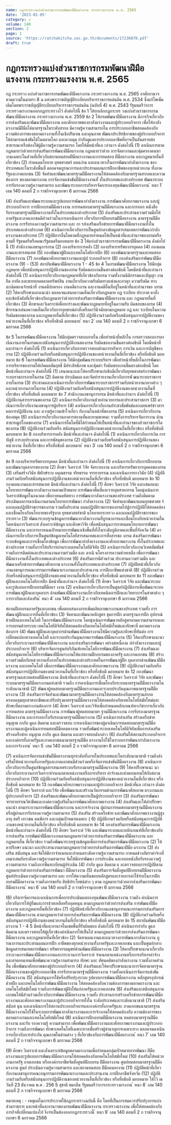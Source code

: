 ```yaml
---
name: กฎกระทรวงแบ่งส่วนราชการกรมพัฒนาฝีมือแรงงาน กระทรวงแรงงาน พ.ศ. 2565
date: '2023-01-05'
category: ก
volume: 140
section: 2
page: 1
source: 'https://ratchakitcha.soc.go.th/documents/17236070.pdf'
draft: true
---
```


# กฎกระทรวงแบ่งส่วนราชการกรมพัฒนาฝีมือแรงงาน กระทรวงแรงงาน พ.ศ. 2565

กฎ กระทรวง แบ่งส่วนราชการกรมพัฒนาฝีมือแรงงาน กระทรวงแรงงาน พ.ศ. 2565 อาศัยอานาจตามความในมาตรา 8 ฉ แห่งพระราชบัญญัติระเบียบบริหารราชการแผ่นดิน พ.ศ. 2534 ซึ่งแก้ไขเพิ่มเติมโดยพระราชบัญญัติระเบียบบริหารราชการแผ่นดิน (ฉบับที่ 4) พ.ศ. 2543 รัฐมนตรีว่าการกระทรวงแรงงานออกกฎกระทรวงไว้ ดังต่อไปนี้ ข้อ 1 ให้ยกเลิกกฎกระทร วงแบ่งส่วนราชการกรมพัฒนาฝีมือแรงงาน กระทรวงแรงงาน พ.ศ. 2559 ข้อ 2 ให้กรมพัฒนาฝีมือแรงงาน มีภารกิจเกี่ยวกับการส่งเสริมและพัฒนาฝีมือแรงงาน และศักยภาพของกาลังแรงงานและผู้ประกอบกิจการ เพื่อให้กาลังแรงงานมีฝีมือได้มาตรฐานในระดับสากล มีความรู้ความสามารถใน การประกอบอาชีพสอดคล้องกับความต้องการของตลาดแรงงานทั้งในเชิงปริมาณ และคุณภาพ พัฒนาประสิทธิภาพของผู้ประกอบกิจการให้สามารถแข่งขันได้ในตลาดโลก และควบคุม กำกับดูแลการประกอบอาชีพที่อาจเป็นอันตรายต่อสาธารณะหรือต้องใช้ผู้มีความรู้ความสามารถ โดยให้มีหน้าที่แล ะอำนาจ ดังต่อไปนี้ (1) ดาเนินการตามกฎหมายว่าด้วยการส่งเสริมการพัฒนาฝีมือแรงงาน กฎหมายว่าด้วย การจัดหางานและคุ้มครองคนหางานเฉพาะในส่วนที่เกี่ยวกับสถานทดสอบฝีมือแรงงานและการทดสอบ ฝีมือแรงงาน และกฎหมายอื่นที่เกี่ยวข้อง (2) กำหนดนโยบาย ยุทธศาสตร์ แผนงำน และแนวทางในการพัฒนากำลังแรงงาน ของประเทศและในระดับพื้นที่ ตลอดจนบูรณาการและประสานแผนการฝึกอาชีพของทุกหน่วยงาน ทั้งภาครัฐและภาคเอกชน (3) จัดทำและพัฒนามาตรฐานฝีมือแรงงานให้สอดคล้องกับมาตรฐานสากลและความต้องการ ของตลาดแรงงาน การจัดงานแข่งขันฝีมือแรงงานทั้ งในประเทศและต่างประเทศ พัฒนาระบบ การรับรองความรู้ความสามารถ และพัฒนาระบบการบริหารจัดการกองทุนพัฒนาฝีมือแรงงาน ้ หนา 1 ่ เลม 140 ตอนที่ 2 ก ราชกิจจานุเบกษา 6 มกราคม 2566

(4) ส่งเสริมและพัฒนาระบบและรูปแบบการพัฒนากำลังแรงงาน การพัฒนาศักยภาพแรงงาน และผู้ประกอบกิจการ การฝึกอบรมฝีมือแรงงาน การทดสอบมาตรฐานฝีมือแรงงาน และการออก หนังสือรับรองมาตรฐานฝีมือแรงงานทั้งในประเทศและต่างประเทศ (5) ส่งเสริมและประสานความร่วมมือให้ภาครัฐและภาคเอกชนมีส่วนร่วมในการดาเนินการ เกี่ยวกับการฝึกอบรมฝีมือแรงงาน มาตรฐานฝีมือแรงงาน การรับรองความรู้ความสามารถ และ กา รส่งเสริมเครือข่ายการพัฒนาฝีมือแรงงานทั้งในประเทศและต่างประเทศ (6) ดาเนินการเกี่ยวกับการเป็นศูนย์กลางข้อมูลสารสนเทศการพัฒนากำลังแรงงานของประเทศ (7) ปฏิบัติการอื่นใดตามที่กฎหมายกำหนดให้เป็นหน้าที่และอำนาจของกรมหรือตามที่ รัฐมนตรีหรือคณะรัฐมนตรีมอบหมาย ข้อ 3 ให้แบ่งส่วนราชการกรมพัฒนาฝีมือแรงงาน ดังต่อไปนี้ (1) สำนักงานเลขานุการกรม (2) กองบริหารการคลัง (3) กองบริหารทรัพยากรบุคคล (4) กองแผนงานและสารสนเทศ (5) กองพัฒนาผู้ฝึกและเทคโนโลยีการฝึก (6) กองพัฒนามาตรฐานและทดสอบฝีมือแรงงาน (7) กองพัฒนาศักยภาพแรงงานและผู้ป ระกอบกิจการ (8) กองส่งเสริมการพัฒนาฝีมือแรงงาน (9) - (53) สถาบันพัฒนาฝีมือแรงงาน 1 - 45 ข้อ 4 ในกรมพัฒนาฝีมือแรงงาน ให้มีกลุ่มกฎหมาย เพื่อสนับสนุนการปฏิบัติงานของกรม รับผิดชอบงานขึ้นตรงต่ออธิบดี โดยมีหน้าที่และอำนาจ ดังต่อไปนี้ (1) ดาเนินการเกี่ยวกับงานกฎหมายที่เกี่ยวข้องกับกรม รวมทั้งงานนิติกรรมและสัญญา งานยึด อายัด และขายทอดตลาดทรัพย์สิน งานเกี่ยวกับความรับผิดทางแพ่งและอาญา ความรับผิด ทางละเมิดของเจ้าหน้าที่ งานคดีปกครอง งานคดีแรงงาน และงานคดีอื่นที่อยู่ในหน้าที่และอำนาจขอ งกรม (2) ให้คาปรึกษาและแนะนำ ตลอดจนเสนอความเห็นเกี่ยวกับกฎหมาย กฎ ระเบียบ ประกาศ คาสั่ง และข้อบังคับที่เกี่ยวข้องกับกฎหมายว่าด้วยการส่งเสริมการพัฒนาฝีมือแรงงาน และ กฎหมายอื่นที่เกี่ยวข้อง (3) ศึกษาและวิเคราะห์เพื่อยกร่างและพัฒนากฎหมายที่อยู่ในความรับ ผิดชอบของกรม (4) พิจารณาเสนอความเห็นเกี่ยวกับการอุทธรณ์คำสั่งหรือคาวินิจฉัยตามกฎหมาย กฎ และ ระเบียบในความรับผิดชอบของกรม และกฎหมายอื่นที่เกี่ยวข้อง (5) ปฏิบัติงานร่วมกับหรือสนับสนุนการปฏิบัติงานของหน่วยงานอื่นที่เกี่ยวข้อง หรือที่อธิบดี มอบหมาย ้ หนา 2 ่ เลม 140 ตอนที่ 2 ก ราชกิจจานุเบกษา 6 มกราคม 2566

ข้อ 5 ในกรมพัฒนาฝีมือแรงงาน ให้มีกลุ่มตรวจสอบภายใน เพื่อทำหน้าที่หลักใน การตรวจสอบการดาเนินงานภายในกรมและสนับสนุนการปฏิบัติงานของกรม รับผิดชอบงานขึ้นตรงต่ออธิบดี โดยมีหน้าที่และอำนาจ ดังต่อไปนี้ (1) ดาเนินการเกี่ยวกับการตรวจสอบด้านการบริหาร การเงิน และการบัญชีของกรม (2) ปฏิบัติงานร่วมกับหรือสนับสนุนการปฏิบัติงานของหน่วยงานอื่นที่เกี่ยวข้อง หรือที่อธิบดี มอบหมาย ข้อ 6 ในกรมพัฒนาฝีมือแรงงาน ให้มีกลุ่มพัฒนาระบบบริหาร เพื่อทำหน้าที่หลักในการพัฒนา การบริหารของกรมให้เกิดผลสัมฤทธิ์ มีประสิทธิภาพ และคุ้มค่า รับผิดชอบงานขึ้นตรงต่ออธิบดี โดยมีหน้าที่และอำนาจ ดังต่อไปนี้ (1) เสนอแนะและให้คาปรึกษาแก่อธิบดีเกี่ยวกับยุทธศาสตร์การพัฒนาระบบราชการภายในกรม (2) ติดตาม ประเมินผล และจัดทำรายงานเกี่ยวกับการพั ฒนาระบบราชการภายในกรม (3) ประสานและดาเนินการเกี่ยวกับการพัฒนาระบบราชการร่วมกับหน่วยงานกลางต่าง ๆ และหน่วยงานภายในกรม (4) ปฏิบัติงานร่วมกับหรือสนับสนุนการปฏิบัติงานของหน่วยงานอื่นที่เกี่ยวข้อง หรือที่อธิบดี มอบหมาย ข้อ 7 สำนักงานเลขานุการกรม มีหน้าที่และอำนาจ ดังต่อไปนี้ (1) ปฏิบัติงานสารบรรณของกรม (2) ดาเนินการเกี่ยวกับงานช่วยอำนวยการและประสานราชการ (3) ดาเนินการเกี่ยวกับงานเลขานุการผู้บริหาร (4) ดาเนินการเกี่ยวกับงานประชาสัมพันธ์และเผยแพร่ข่าวสาร ผลการปฏิบัติงาน และ ความรู้ความเข้าใจเกี่ยว กับงานในหน้าที่ของกรม (5) ดาเนินการเกี่ยวกับงานห้องสมุด (6) ดาเนินการเกี่ยวกับงานอาคารสถานที่และยานพาหนะ รวมทั้งการบริหารจัดการงาน ด้านสาธารณูปโภคของกรม (7) ดาเนินการอื่นใดที่มิได้กำหนดให้เป็นหน้าที่และอำนาจของส่วนราชการใดของกรม (8) ปฏิบัติงานร่วมกับหรือ สนับสนุนการปฏิบัติงานของหน่วยงานอื่นที่เกี่ยวข้อง หรือที่อธิบดี มอบหมาย ข้อ 8 กองบริหารการคลัง มีหน้าที่และอำนาจ ดังต่อไปนี้ (1) ดาเนินการเกี่ยวกับการเงิน การบัญชี การงบประมาณ และการพัสดุของกรม (2) ปฏิบัติงานร่วมกับหรือสนับสนุนการปฏิบัติงานของหน่วยงาน อื่นที่เกี่ยวข้อง หรือที่อธิบดี มอบหมาย ้ หนา 3 ่ เลม 140 ตอนที่ 2 ก ราชกิจจานุเบกษา 6 มกราคม 2566

ข้อ 9 กองบริหารทรัพยากรบุคคล มีหน้าที่และอำนาจ ดังต่อไปนี้ (1) ดาเนินการเกี่ยวกับการฝึกอบรมและพัฒนาบุคลากรของกรม (2) ศึกษา วิเคราะห์ วิจัย จัดระบบงาน และบริหารทรัพยากรบุคคลของกรม (3) เสริมสร้างวินัย พิทักษ์ระบ บคุณธรรม จริยธรรม จรรยาบรรณ และดาเนินการทางวินัย (4) ปฏิบัติงานร่วมกับหรือสนับสนุนการปฏิบัติงานของหน่วยงานอื่นที่เกี่ยวข้อง หรือที่อธิบดี มอบหมาย ข้อ 10 กองแผนงานและสารสนเทศ มีหน้าที่และอำนาจ ดังต่อไปนี้ (1) ศึกษา วิเคราะห์ วิจัย และเสนอแนะนโยบายการพัฒนากาลังแรงงานตามเป้าหมาย การพัฒนาพื้นที่และรายอุตสาหกรรม โดยมุ่งเน้นการวิเคราะห์ข้อมูลในอนาคต เพื่อกาหนดทิศทาง การพัฒนากาลังแรงงานของประเทศ รวมถึงติดตามประเมินผลการดาเนินงานตามนโยบายการพัฒนา กำลังแรงงาน (2) จัดทำและพัฒนาแผนยุทธศาสต ร์และแผนปฏิบัติราชการของกรม รวมทั้งประสาน แผนปฏิบัติราชการของกรมไปสู่การปฏิบัติให้สอดคล้องและเชื่อมโยงกับนโยบายของรัฐบาล ยุทธศาสตร์ชาติ นโยบายกระทรวง และแผนปฏิบัติราชการของกระทรวง (3) พัฒนาระบบฐานข้อมูลการพัฒนากาลังแรงงานที่บูรณาการและเชื่อมโยงกับหน่วยงำนอื่น โดยเน้นการวิเคราะห์ สังเคราะห์ข้อมูล และศึกษาวิจัย เพื่อสนับสนุนการกาหนดนโยบายการพัฒนา ฝีมือแรงงาน และการกาหนดเป้าหมายการพัฒนาเชิงพื้นที่ทั้งในระดับภูมิภาคและพื้นที่จังหวัด (4) ดาเนินการเกี่ยวกับการเป็นศูนย์ข้อมูลเทคโนโลยีสารสนเทศและการสื่อสารขอ งกรม ส่งเสริมการพัฒนาระบบข้อมูลและการเชื่อมโยงข้อมูล เพื่อการพัฒนากำลังแรงงานและศักยภาพแรงงาน ทั้งในประเทศและต่างประเทศ รวมทั้งการให้บริการผ่านระบบเทคโนโลยีดิจิทัล (5) ดาเนินการเกี่ยวกับงานวิเทศสัมพันธ์ รวมถึงการติดต่อและประสานงานความร่วมมือ และ ดาเนิ นโครงการความช่วยเหลือ เพื่อการพัฒนาฝีมือแรงงานทั้งในประเทศและต่างประเทศ (6) ส่งเสริมการมีส่วนร่วม ประสานความร่วมมือ และพัฒนาเครือข่ายการพัฒนาศักยภาพ แรงงานทั้งในประเทศและต่างประเทศ (7) ปฏิบัติหน้าที่เกี่ยวกับงานเลขานุการคณะกรรมการพัฒนาแรงงานและประสานงาน การฝึกอาชีพแห่งชาติ (8) ปฏิบัติงานร่วมกับหรือสนับสนุนการปฏิบัติงานของหน่วยงานอื่นที่เกี่ยวข้อง หรือที่อธิบดี มอบหมาย ข้อ 11 กองพัฒนาผู้ฝึกและเทคโนโลยีการฝึก มีหน้าที่และอำนาจ ดังต่อไปนี้ (1) ศึกษา วิเคราะห์ วิจัย และพัฒนาระบบและรูปแบบการฝึกอบรมฝีมือแร งงาน (2) ดาเนินการเกี่ยวกับการเป็นศูนย์ปฏิบัติการเพื่อพัฒนาระบบการพัฒนาผู้ฝึกและบุคลากร ด้านพัฒนาฝีมือแรงงานเกี่ยวกับเทคนิคการฝึกและวิทยาการในสาขาต่าง ๆ การกากับและส่งเสริม ้ หนา 4 ่ เลม 140 ตอนที่ 2 ก ราชกิจจานุเบกษา 6 มกราคม 2566

สถานฝึกอบรมภาครัฐและเอกชน เพื่อตอบสนองการเพิ่มผลิตภาพแรงงานของประเทศ รวมทั้ง การพัฒนาผู้ฝึกและการอื่นที่เกี่ยวข้อง (3) จัดทาและพัฒนาหลักสูตร ชุดการฝึก มาตรฐานการฝึก อุปกรณ์ช่วยฝึกและเทคโนโลยี ในการพัฒนาฝีมือแรงงาน โดยมุ่งเน้นการพัฒนาหลักสูตรตามความสามารถและการอบรมด้วยระบบ เทคโนโลยีดิจิทัลให้สอดคล้องกับเทคโนโลยีสมัยใหม่และทักษะที่ ตลาดแรงงานต้องการ (4) พัฒนาผู้ฝึกและบุคลากรด้านพัฒนาฝีมือแรงงานให้มีความรู้และทักษะที่ทันต่อ การเปลี่ยนแปลงทางเทคโนโลยี และระบบประกันคุณภาพการพัฒนาฝีมือแรงงาน (5) ให้คาปรึกษาแนะนาเกี่ยวกับกระบวนการพัฒนาฝีมือแรงงาน และส่งเสริมการพัฒนา อย่างต่อเนื่องแ ก่กำลังแรงงานและผู้ประกอบกิจการ (6) บริหารจัดการศูนย์บริภัณฑ์เทคโนโลยีการพัฒนาฝีมือแรงงาน (7) ส่งเสริมและสนับสนุนเทคโนโลยีการพัฒนาฝีมือแรงงานให้แก่สถานฝึกอบรมของภาครัฐ และภาคเอกชน (8) สร้างความร่วมมือกับหน่วยงานทั้งภายในประเทศและต่างประเทศในการพัฒนาผู้ฝึก บุคลากรด้านพัฒนาฝีมือแรงงาน และเทคโนโลยี เพื่อการพัฒนาฝีมือแรงงานและศักยภาพแรงงาน (9) ปฏิบัติงานร่วมกับหรือสนับสนุนการปฏิบัติงานของหน่วยงานอื่นที่เกี่ยวข้อง หรือที่อธิบดี มอบหมาย ข้อ 12 กองพัฒนามาตรฐานและทดสอบฝีมือแรงงาน มีหน้าที่และอำนาจ ดังต่อไปนี้ (1) ศึกษา วิเคราะห์ วิจัย และพัฒนาระบบมาตรฐานฝีมือแรงงานแห่งชาติ รวมถึง การดาเนินการเชื่อมโยงกับระบบมาตรฐานฝีมือแรงงานในระดับนานาชาติ (2) พัฒนาผู้ทดสอบมาตรฐานฝีมือแรงงานและระบบประกันคุณภาพมาตรฐานฝีมือแรงงาน (3) ส่งเสริมการจัดทำและพัฒนามาตรฐานฝีมือแรงงำนให้สอดคล้องกับมาตรฐานสากล ครอบคลุมทุกสาขาอาชีพและปรับปรุงมาตรฐานฝีมือแรงงานให้สอดคล้องกับเทคโนโลยีสมัยใหม่และ ทักษะที่ตลาดแรงงานต้องการ (4) ศึกษา วิเคราะห์ และวิจัยเพื่อกำหนดหลักเกณฑ์ทางวิชาการเกี่ยวกับการทดสอบ มาตรฐานฝีมือแรงงาน การพัฒนาผู้ทดสอบมาตร ฐานฝีมือแรงงาน การรับรองมาตรฐานฝีมือแรงงาน และการออกใบรับรองมาตรฐานฝีมือแรงงาน (5) ดาเนินการส่งเสริม สร้างเครือข่าย อนุญาต กากับ ดูแล ติดตาม และตรวจสอบ การดาเนินการของผู้ดาเนินการทดสอบมาตรฐานฝีมือแรงงานและผู้ดาเนินการทดสอบฝีมือคนหางาน รวมทั้งพัฒนำระบบเทคโนโลยีดิจิทัลเพื่อการส่งเสริม สร้างเครือข่าย อนุญาต กากับ ดูแล ติดตาม และตรวจสอบดังกล่าว (6) ส่งเสริมให้สถานประกอบกิจการและองค์กรทั้งภาครัฐและภาคเอกชนนามาตรฐานฝีมือ แรงงานไปใช้ในระบบการพัฒนากำลังแรงงานและการจ้างงาน ้ หนา 5 ่ เลม 140 ตอนที่ 2 ก ราชกิจจานุเบกษา 6 มกราคม 2566

(7) ดาเนินการจัดการแข่งขันฝีมือแรงงานทุกระดับทั้งภายในประเทศและในระดับนานาชาติ รวมถึงส่งเสริมให้หน่วยงานทั้งภาครัฐและภาคเอกชนมีส่วนร่วมหรือจัดการแข่งขันฝีมือแรงงาน (8) ดาเนินการเกี่ยวกับการเป็นศูนย์ข้อมูลสารสนเทศระบบรับรองมาตรฐานฝีมือแรงงาน (9) ให้คาปรึกษาแนะ นาเกี่ยวกับกระบวนการวิเคราะห์จาแนกตาแหน่งงานหรือการบริหาร ค่าจ้างและค่าตอบแทนให้กับสถานประกอบกิจการ (10) ปฏิบัติงานร่วมกับหรือสนับสนุนการปฏิบัติงานของหน่วยงานอื่นที่เกี่ยวข้อง หรือที่อธิบดี มอบหมาย ข้อ 13 กองพัฒนาศักยภาพแรงงานและผู้ประกอบกิจการ มีหน้าที่แล ะอำนาจ ดังต่อไปนี้ (1) ศึกษา วิเคราะห์ และวิจัย เพื่อพัฒนาและสร้างนวัตกรรมด้านการพัฒนาศักยภาพ แรงงานและผู้ประกอบกิจการ (2) ส่งเสริมและพัฒนาศักยภาพการเป็นผู้ประกอบกิจการ (3) ส่งเสริมการพัฒนาจรรยาบรรณวิชาชีพและองค์ความรู้เสริมในการพัฒนาศักยภาพแรงงาน (4) ส่งเสริมและให้คำปรึกษา แนะนำ ตามกระบวนการพัฒนาฝีมือแรงงาน และการจ้างงาน ผู้ผ่านการทดสอบมาตรฐานฝีมือแรงงานหรือผู้ผ่านการรับรองความรู้ความสามารถ (5) ส่งเสริม สร้างเครือข่าย และพัฒนาศักยภาพแรงงานผู้สูงอายุ สตรี เยาวชน คนพิการ และกลุ่มเป้าหมายเฉพาะ ( 6) ปฏิบัติงานร่วมกับหรือสนับสนุนการปฏิบัติงานของหน่วยงานอื่นที่เกี่ยวข้อง หรือที่อธิบดี มอบหมาย ข้อ 14 กองส่งเสริมการพัฒนาฝีมือแรงงาน มีหน้าที่และอำนาจ ดังต่อไปนี้ (1) ศึกษา วิเคราะห์ วิจัย และพัฒนาระบบและหลักเกณฑ์ที่เกี่ยวข้องกับการส่งเสริม การพัฒนำฝีมือแรงงานตามกฎหมายว่าด้วยการส่งเสริมการพัฒนาฝีมือแรงงาน และกฎหมายอื่น ที่เกี่ยวข้อง รวมถึงพัฒนาระบบฐานข้อมูลเพื่อการส่งเสริมการพัฒนาฝีมือแรงงาน (2) ให้คาปรึกษา แนะนา และประสานงานตามกฎหมายว่าด้วยการส่งเสริมการพัฒนาฝีมือ แรงงาน (3) ส่งเสริม สนับสนุน และจัดให้มีการจำแนกและกำหนดระดับความรู้ความสามารถ กาหนดช่วงอัตราค่าจ้างที่เหมาะสมกับระดับความรู้ความสามารถ จัดให้มีการพัฒนา การประเมิน และออกหนังสือรับรองความรู้ความสามารถ รวมถึงการขึ้นทะเบียนผู้ประเมิน (4) กำกับ ดูแล ติดตาม แ ละตรวจสอบการปฏิบัติตามกฎหมายว่าด้วยการส่งเสริมการพัฒนา ฝีมือแรงงาน (5) ส่งเสริมการจัดตั้งศูนย์ฝึกอบรมฝีมือแรงงาน ศูนย์ประเมินความรู้ความสามารถ และ การให้ความเห็นชอบหลักสูตรและรายการค่าใช้จ่ายในการฝึกอบรมฝีมือแรงงาน รวมถึงการขอรับ สิทธิประโยชน์ต่าง ๆ ตาม กฎหมายว่าด้วยการส่งเสริมการพัฒนาฝีมือแรงงาน ้ หนา 6 ่ เลม 140 ตอนที่ 2 ก ราชกิจจานุเบกษา 6 มกราคม 2566

(6) บริหารจัดการและดาเนินการเพื่อการประเมินผลกองทุนพัฒนาฝีมือแรงงาน รวมถึง ดำเนินการเกี่ยวกับการให้กู้ยืมและการช่วยเหลือหรืออุดหนุน ตามกฎหมายว่าด้วยการส่งเสริม การพัฒนาฝีมือแรงงาน และกฎหมายอื่นที่เกี่ยวข้อง (7) ปฏิบัติหน้าที่เกี่ยวกับงานเลขานุการคณะกรรมการส่งเสริมการพัฒนาฝีมือแรงงาน ตามกฎหมายว่าด้วยการส่งเสริมการพัฒนาฝีมือแรงงาน (8) ปฏิบัติงานร่วมกับหรือสนับสนุนการปฏิบัติงานของหน่วยงานอื่นที่เกี่ยวข้อง หรือที่อธิบดี มอบหมาย ข้อ 15 สถาบันพัฒนาฝีมือแรงงาน 1 - 4 5 มีหน้าที่และอานาจในเขตพื้นที่รับผิดชอบ ดังต่อไปนี้ (1) ดำเนินการกำกับ ดูแล ติดตาม และตรวจสอบให้ผู้เกี่ยวข้องดำเนินการให้เป็นไป ตามกฎหมายว่าด้วยการส่งเสริมการพัฒนาฝีมือแรงงาน และกฎหมายอื่นที่เกี่ยวข้อง (2) จัดทาแผนงานและแนวทางการพัฒนากาลังแรงงาน บู รณาการและประสานแผนการฝึก อาชีพของทุกหน่วยงานทั้งภาครัฐและภาคเอกชน และเป็นศูนย์กลางข้อมูลสารสนเทศการพัฒนา ทรัพยากรมนุษย์ด้านพัฒนาฝีมือแรงงาน (3) ให้คาปรึกษาแนะนาเกี่ยวกับกระบวนการพัฒนาฝีมือแรงงานและกระบวนการวิเคราะห์ จำแนกตาแหน่งงานหรือการบริหารค่าจ้างและค่าตอบแทนเพื่อพัฒนาความรู้ความสามารถ ทักษะ และ ทัศนคติของกำลังแรงงาน รวมทั้งภาคส่วนอื่น เพื่อพัฒนาศักยภาพของผู้ประกอบกิจการ (4) ส่งเสริมและให้คาปรึกษาแนะนาการจัดทามาตรฐานฝีมือแรงงานของผู้ประกอบอาชีพ การรับรองมาตรฐำนฝีมือแรงงาน รวมทั้งดาเนินการจัดการแข่งขันฝีมือแรงงาน (5) สนับสนุนการใช้หรือปรับปรุงระบบ รูปแบบการพัฒนาฝีมือแรงงาน หลักสูตรอุปกรณ์ ช่วยฝึก และเทคโนโลยีการพัฒนาฝีมือแรงงาน ให้สอดคล้องกับความต้องการของตลาดแรงงาน และเทคโนโลยีสมัยใหม่ รวมถึงการพัฒนาผู้ฝึกให้แก่ภาครัฐและภาคเอกชน (6) ส่งเสริมและสนับสนุนภาคเอกชนให้มีส่วนร่วมเกี่ยวกับการพัฒนาฝีมือแรงงาน รวมทั้ง ประสานการสร้างเครือข่ายการพัฒนาฝีมือแรงงานและศักยภาพแรงงานและผู้ประกอบกิจการทั้งใน ระดับประเทศและระดับนานาชาติ (7) ส่งเสริม สนับส นุน และดาเนินการให้สถานประกอบกิจการและองค์กรทั้งภาครัฐและ ภาคเอกชนนามาตรฐานฝีมือแรงงานไปใช้ในระบบการพัฒนากาลังแรงงานและการจ้างงานให้สอดคล้องกับ ความต้องการของตลาดแรงงานและเทคโนโลยีสมัยใหม่ (8) ดาเนินการฝึกอบรมฝีมือแรงงาน ทดสอบมาตรฐานฝีมือแรงงาน และรับ รองความรู้ ความสามารถ เพื่อพัฒนาฝีมือแรงงานและศักยภาพแรงงานและผู้ประกอบกิจการ รวมถึงการพัฒนา ทักษะเทคโนโลยีเฉพาะทางเพื่อสร้างผู้ชานาญการเฉพาะทาง ตลอดจนดาเนินการเกี่ยวกับการประกัน คุณภาพในด้านต่าง ๆ ที่เกี่ยวข้องกับการพัฒนาฝีมือแรงงาน ้ หนา 7 ่ เลม 140 ตอนที่ 2 ก ราชกิจจานุเบกษา 6 มกราคม 2566

(9) ศึกษา วิเคราะห์ และสังเคราะห์ข้อมูลตลาดแรงงานเพื่อกำหนดกลุ่มเป้าหมายการพัฒนา ฝีมือแรงงานและรูปแบบการพัฒนาฝีมือแรงงานให้สอดคล้องกับเทคโนโลยีสมัยใหม่ (10) ส่งเสริมให้หน่วยงานภาครัฐ ภาคเอกชน หรือองค์กรอาชีพจัดตั้งศูนย์ฝึกอบรม ฝีมือแรงงาน ศูนย์ทดสอบมาตรฐานฝีมือแรงงาน ศูนย์ ประเมินความรู้ความสามารถ และสถานทดสอบ ฝีมือคนหางาน (11) ปฏิบัติหน้าที่เกี่ยวกับงานเลขานุการคณะอนุกรรมการพัฒนาแรงงานและประสานงาน การฝึกอาชีพจังหวัด (12) ปฏิบัติงานร่วมกับหรือสนับสนุนการปฏิบัติงานของหน่วยงานอื่นที่เกี่ยวข้อง หรือที่อธิบดี มอบหมาย ให้ไว้ ณ วันที่ 23 ธันวาคม พ.ศ . 256 5 สุชาติ ชมกลิ่น รัฐมนตรีว่าการกระทรวงแรงงาน ้ หนา 8 ่ เลม 140 ตอนที่ 2 ก ราชกิจจานุเบกษา 6 มกราคม 2566

หมายเหตุ : - เหตุผลในการประกาศใช้กฎกระทรวงฉบับนี้ คือ โดยที่เป็นการสมควรปรับปรุงการแบ่งส่วนราชการ และหน้าที่และอานาจของกรมพัฒนาฝีมือแรงงาน กระทรวงแรงงาน เพื่อให้สอดคล้องกับภารกิจที่เปลี่ยนแปลงไป จึงจำเป็นต้องออกกฎกระทรวงนี้ ้ หนา 9 ่ เลม 140 ตอนที่ 2 ก ราชกิจจานุเบกษา 6 มกราคม 2566
